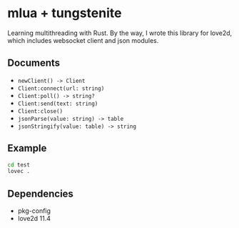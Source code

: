# mlua + tungstenite

Learning multithreading with Rust. By the way, I wrote this library for love2d, which includes websocket client and json modules.

## Documents
- `newClient() -> Client`
- `Client:connect(url: string)`
- `Client:poll() -> string?`
- `Client:send(text: string)`
- `Client:close()`
- `jsonParse(value: string) -> table`
- `jsonStringify(value: table) -> string`

## Example
```bash
cd test
lovec .
```

## Dependencies
- pkg-config
- love2d 11.4
